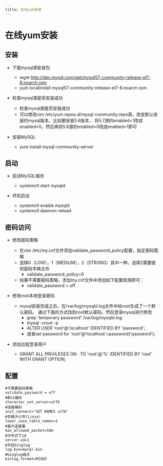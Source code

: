 ```yaml
---
title: 在线yum安装
---
```

# 在线yum安装

## 安装
* 下载mysql源安装包
  *   wget http://dev.mysql.com/get/mysql57-community-release-el7-8.noarch.rpm
  *   yum localinstall mysql57-community-release-el7-8.noarch.rpm
* 检查mysql源是否安装成功
  *   检查mysql源是否安装成功
  *   可以修改vim /etc/yum.repos.d/mysql-community.repo源，改变默认安装的mysql版本。比如要安装5.6版本，
  将5.7源的enabled=1改成enabled=0。然后再将5.6源的enabled=0改成enabled=1即可
* 安装MySQL

  *   yum install mysql-community-server
  
## 启动
* 启动MySQL服务

  *   systemctl start mysqld
* 开机启动
  *   systemctl enable mysqld
  *   systemctl daemon-reload
  
## 密码访问
* 修改密码策略
  *   在vim /etc/my.cnf文件添加validate_password_policy配置，指定密码策略
  *   选择0（LOW），1（MEDIUM），2（STRONG）其中一种，选择2需要提供密码字典文件
      *    validate_password_policy=0
  *   如果不需要密码策略，添加my.cnf文件中添加如下配置禁用即可：
      *   validate_password = off
* 修改root本地登录密码
  *   mysql安装完成之后，在/var/log/mysqld.log文件中给root生成了一个默认密码。
      通过下面的方式找到root默认密码，然后登录mysql进行修改
      *   grep 'temporary password' /var/log/mysqld.log
      *   mysql -uroot -p
      *   ALTER USER 'root'@'localhost' IDENTIFIED BY 'password';
      *   或者set password for 'root'@'localhost'=password('password'); 
* 添加远程登录用户

  *    GRANT ALL PRIVILEGES ON *.* TO 'root'@'%' IDENTIFIED BY 'root' WITH GRANT OPTION;
  
## 配置
  ```
  #不需要密码策略
  validate_password = off  
  #默认编码       
  character_set_server=utf8      
  #连接编码 
  init_connect='SET NAMES utf8'
  #忽略大小写(Linux)   
  lower_case_table_names=1 
  #最大连接量       
  max_allowed_packet=50m  
  #分布式下id        
  server-id=1     
  #开启binglog                
  log-bin=mysql-bin   
  #binglog格式            
  binlog_format=MIXED            
  ```
